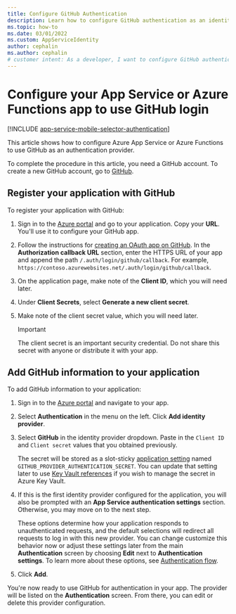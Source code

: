 ```yaml
---
title: Configure GitHub Authentication
description: Learn how to configure GitHub authentication as an identity provider for your App Service or Azure Functions app.
ms.topic: how-to
ms.date: 03/01/2022
ms.custom: AppServiceIdentity
author: cephalin
ms.author: cephalin
# customer intent: As a developer, I want to configure GitHub authentication so that I can use it as an identity provider for an App Service or Azure Functions app. 
---
```


# Configure your App Service or Azure Functions app to use GitHub login

[!INCLUDE [app-service-mobile-selector-authentication](../../includes/app-service-mobile-selector-authentication.md)]

This article shows how to configure Azure App Service or Azure Functions to use GitHub as an authentication provider.

To complete the procedure in this article, you need a GitHub account. To create a new GitHub account, go to [GitHub].

## <a name="register"> </a>Register your application with GitHub

To register your application with GitHub: 

1. Sign in to the [Azure portal] and go to your application. Copy your **URL**. You'll use it to configure your GitHub app.
1. Follow the instructions for [creating an OAuth app on GitHub](https://docs.github.com/developers/apps/building-oauth-apps/creating-an-oauth-app). In the **Authorization callback URL** section, enter the HTTPS URL of your app and append the path `/.auth/login/github/callback`. For example, `https://contoso.azurewebsites.net/.auth/login/github/callback`.
1. On the application page, make note of the **Client ID**, which you will need later.
1. Under **Client Secrets**, select **Generate a new client secret**.
1. Make note of the client secret value, which you will need later.

   > [!IMPORTANT]
   > The client secret is an important security credential. Do not share this secret with anyone or distribute it with your app.

## <a name="secrets"> </a>Add GitHub information to your application

To add GitHub information to your application: 

1. Sign in to the [Azure portal] and navigate to your app.
1. Select **Authentication** in the menu on the left. Click **Add identity provider**.
1. Select **GitHub** in the identity provider dropdown. Paste in the `Client ID` and `Client secret` values that you obtained previously.

    The secret will be stored as a slot-sticky [application setting](./configure-common.md#configure-app-settings) named `GITHUB_PROVIDER_AUTHENTICATION_SECRET`. You can update that setting later to use [Key Vault references](./app-service-key-vault-references.md) if you wish to manage the secret in Azure Key Vault.

1. If this is the first identity provider configured for the application, you will also be prompted with an **App Service authentication settings** section. Otherwise, you may move on to the next step.
    
    These options determine how your application responds to unauthenticated requests, and the default selections will redirect all requests to log in with this new provider. You can change customize this behavior now or adjust these settings later from the main **Authentication** screen by choosing **Edit** next to **Authentication settings**. To learn more about these options, see [Authentication flow](overview-authentication-authorization.md#authentication-flow).

1. Click **Add**.

You're now ready to use GitHub for authentication in your app. The provider will be listed on the **Authentication** screen. From there, you can edit or delete this provider configuration.

<!-- URLs. -->

[GitHub]:https://github.com/
[Azure portal]: https://portal.azure.com/
